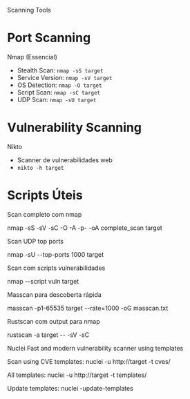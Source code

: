 Scanning Tools

# Port Scanning

Nmap (Essencial)
- Stealth Scan: `nmap -sS target`
- Service Version: `nmap -sV target`
- OS Detection: `nmap -O target`
- Script Scan: `nmap -sC target`
- UDP Scan: `nmap -sU target`

# Vulnerability Scanning

 Nikto
- Scanner de vulnerabilidades web
- `nikto -h target`

# Scripts Úteis

Scan completo com nmap

nmap -sS -sV -sC -O -A -p- -oA complete_scan target

Scan UDP top ports

nmap -sU --top-ports 1000 target

Scan com scripts vulnerabilidades

nmap --script vuln target

Masscan para descoberta rápida

masscan -p1-65535 target --rate=1000 -oG masscan.txt

Rustscan com output para nmap

rustscan -a target -- -sV -sC

Nuclei
Fast and modern vulnerability scanner using templates

Scan using CVE templates:
nuclei -u http://target -t cves/

All templates:
nuclei -u http://target -t templates/

Update templates:
nuclei -update-templates

